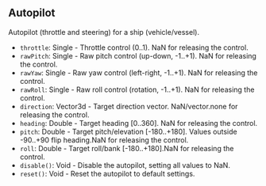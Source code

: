 ## Autopilot

Autopilot (throttle and steering) for a ship (vehicle/vessel).

- `throttle`: Single - Throttle control (0..1). NaN for releasing the control.
- `rawPitch`: Single - Raw pitch control (up-down, -1..+1). NaN for releasing the control.
- `rawYaw`: Single - Raw yaw control (left-right, -1..+1). NaN for releasing the control.
- `rawRoll`: Single - Raw roll control (rotation, -1..+1). NaN for releasing the control.
- `direction`: Vector3d - Target direction vector. NaN/vector.none for releasing the control.
- `heading`: Double - Target heading [0..360]. NaN for releasing the control.
- `pitch`: Double - Target pitch/elevation [-180..+180]. Values outside -90..+90 flip heading.NaN for releasing the control.
- `roll`: Double - Target roll/bank [-180..+180].NaN for releasing the control.
- `disable()`: Void - Disable the autopilot, setting all values to NaN.
- `reset()`: Void - Reset the autopilot to default settings.
